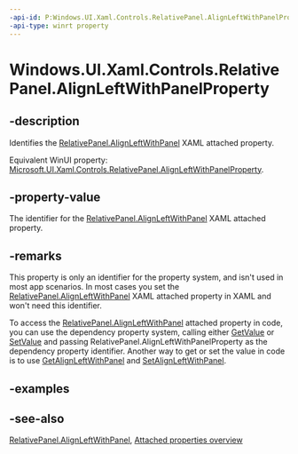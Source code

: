 ```yaml
---
-api-id: P:Windows.UI.Xaml.Controls.RelativePanel.AlignLeftWithPanelProperty
-api-type: winrt property
---
```


<!-- Property syntax
public Windows.UI.Xaml.DependencyProperty AlignLeftWithPanelProperty { get; }
-->

# Windows.UI.Xaml.Controls.RelativePanel.AlignLeftWithPanelProperty

## -description
Identifies the [RelativePanel.AlignLeftWithPanel](relativepanel_alignleftwithpanel.md) XAML attached property.

Equivalent WinUI property: [Microsoft.UI.Xaml.Controls.RelativePanel.AlignLeftWithPanelProperty](/windows/winui/api/microsoft.ui.xaml.controls.relativepanel.alignleftwithpanelproperty).

## -property-value
The identifier for the [RelativePanel.AlignLeftWithPanel](relativepanel_alignleftwithpanel.md) XAML attached property.

## -remarks
This property is only an identifier for the property system, and isn't used in most app scenarios. In most cases you set the [RelativePanel.AlignLeftWithPanel](relativepanel_alignleftwithpanel.md) XAML attached property in XAML and won't need this identifier.

To access the [RelativePanel.AlignLeftWithPanel](relativepanel_alignleftwithpanel.md) attached property in code, you can use the dependency property system, calling either [GetValue](../windows.ui.xaml/dependencyobject_getvalue_1188551207.md) or [SetValue](../windows.ui.xaml/dependencyobject_setvalue_52578133.md) and passing RelativePanel.AlignLeftWithPanelProperty as the dependency property identifier. Another way to get or set the value in code is to use [GetAlignLeftWithPanel](relativepanel_getalignleftwithpanel_412880722.md) and [SetAlignLeftWithPanel](relativepanel_setalignleftwithpanel_776086966.md).

## -examples

## -see-also

[RelativePanel.AlignLeftWithPanel](relativepanel_alignleftwithpanel.md), [Attached properties overview](/windows/uwp/xaml-platform/attached-properties-overview)
